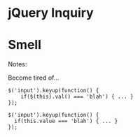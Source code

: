 # jQuery Inquiry

# Smell

Notes:

Become tired of...

```
$('input').keyup(function() {
    if($(this).val() === 'blah') { ... }
});
```

```
$('input').keyup(function() {
  if(this.value === 'blah') { ... }
});
```
